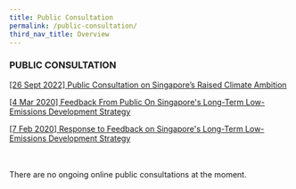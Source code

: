 ```yaml
---
title: Public Consultation
permalink: /public-consultation/
third_nav_title: Overview
---
```

### PUBLIC CONSULTATION

[[26 Sept 2022] Public Consultation on Singapore’s Raised Climate Ambition](https://www.nccs.gov.sg/public-consultation/public-consultation-on-raised-climate-ambition/)

[[4 Mar 2020] Feedback From Public On Singapore's Long-Term Low-Emissions Development Strategy](https://www.nccs.gov.sg/public-consultation/feedback-from-public-on-singapores-long-term-low-emissions-development-strategy)

[[7 Feb 2020] Response to Feedback on Singapore's Long-Term Low-Emissions Development Strategy](https://www.nccs.gov.sg/public-consultation/response-to-feedback-on-singapore's-long-term-low-emissions-development-strategy/)
<br><br><br>

There are no ongoing online public consultations at the moment.
